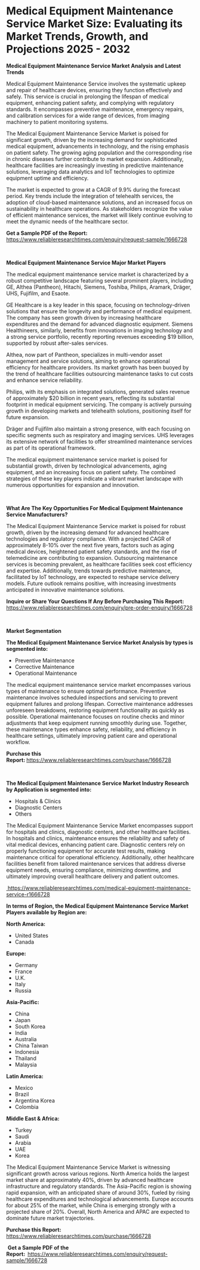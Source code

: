 <p><h1>Medical Equipment Maintenance Service Market Size: Evaluating its Market Trends, Growth, and Projections 2025 - 2032</h1></p><p><strong>Medical Equipment Maintenance Service Market Analysis and Latest Trends</strong></p>
<p><p>Medical Equipment Maintenance Service involves the systematic upkeep and repair of healthcare devices, ensuring they function effectively and safely. This service is crucial in prolonging the lifespan of medical equipment, enhancing patient safety, and complying with regulatory standards. It encompasses preventive maintenance, emergency repairs, and calibration services for a wide range of devices, from imaging machinery to patient monitoring systems.</p><p>The Medical Equipment Maintenance Service Market is poised for significant growth, driven by the increasing demand for sophisticated medical equipment, advancements in technology, and the rising emphasis on patient safety. The growing aging population and the corresponding rise in chronic diseases further contribute to market expansion. Additionally, healthcare facilities are increasingly investing in predictive maintenance solutions, leveraging data analytics and IoT technologies to optimize equipment uptime and efficiency.</p><p>The market is expected to grow at a CAGR of 9.9% during the forecast period. Key trends include the integration of telehealth services, the adoption of cloud-based maintenance solutions, and an increased focus on sustainability in healthcare operations. As stakeholders recognize the value of efficient maintenance services, the market will likely continue evolving to meet the dynamic needs of the healthcare sector.</p></p>
<p><strong>Get a Sample PDF of the Report:&nbsp;</strong> <a href="https://www.reliableresearchtimes.com/enquiry/request-sample/1666728?utm_campaign=3508&utm_medium=2&utm_source=Github&utm_content=ia&utm_term=16042025&utm_id=medical-equipment-maintenance-service">https://www.reliableresearchtimes.com/enquiry/request-sample/1666728</a></p>
<p>&nbsp;</p>
<p><strong>Medical Equipment Maintenance Service Major Market Players</strong></p>
<p><p>The medical equipment maintenance service market is characterized by a robust competitive landscape featuring several prominent players, including GE, Althea (Pantheon), Hitachi, Siemens, Toshiba, Philips, Aramark, Dräger, UHS, Fujifilm, and Esaote.</p><p>GE Healthcare is a key leader in this space, focusing on technology-driven solutions that ensure the longevity and performance of medical equipment. The company has seen growth driven by increasing healthcare expenditures and the demand for advanced diagnostic equipment. Siemens Healthineers, similarly, benefits from innovations in imaging technology and a strong service portfolio, recently reporting revenues exceeding $19 billion, supported by robust after-sales services.</p><p>Althea, now part of Pantheon, specializes in multi-vendor asset management and service solutions, aiming to enhance operational efficiency for healthcare providers. Its market growth has been buoyed by the trend of healthcare facilities outsourcing maintenance tasks to cut costs and enhance service reliability.</p><p>Philips, with its emphasis on integrated solutions, generated sales revenue of approximately $20 billion in recent years, reflecting its substantial footprint in medical equipment servicing. The company is actively pursuing growth in developing markets and telehealth solutions, positioning itself for future expansion.</p><p>Dräger and Fujifilm also maintain a strong presence, with each focusing on specific segments such as respiratory and imaging services. UHS leverages its extensive network of facilities to offer streamlined maintenance services as part of its operational framework.</p><p>The medical equipment maintenance service market is poised for substantial growth, driven by technological advancements, aging equipment, and an increasing focus on patient safety. The combined strategies of these key players indicate a vibrant market landscape with numerous opportunities for expansion and innovation.</p></p>
<p>&nbsp;</p>
<p><strong>What Are The Key Opportunities For Medical Equipment Maintenance Service Manufacturers?</strong></p>
<p><p>The Medical Equipment Maintenance Service market is poised for robust growth, driven by the increasing demand for advanced healthcare technologies and regulatory compliance. With a projected CAGR of approximately 8-10% over the next five years, factors such as aging medical devices, heightened patient safety standards, and the rise of telemedicine are contributing to expansion. Outsourcing maintenance services is becoming prevalent, as healthcare facilities seek cost efficiency and expertise. Additionally, trends towards predictive maintenance, facilitated by IoT technology, are expected to reshape service delivery models. Future outlook remains positive, with increasing investments anticipated in innovative maintenance solutions.</p></p>
<p><strong>Inquire or Share Your Questions If Any Before Purchasing This Report:</strong> <a href="https://www.reliableresearchtimes.com/enquiry/pre-order-enquiry/1666728?utm_campaign=3508&utm_medium=2&utm_source=Github&utm_content=ia&utm_term=16042025&utm_id=medical-equipment-maintenance-service">https://www.reliableresearchtimes.com/enquiry/pre-order-enquiry/1666728</a></p>
<p>&nbsp;</p>
<p><strong>Market Segmentation</strong></p>
<p><strong>The Medical Equipment Maintenance Service Market Analysis by types is segmented into:</strong></p>
<p><ul><li>Preventive Maintenance</li><li>Corrective Maintenance</li><li>Operational Maintenance</li></ul></p>
<p><p>The medical equipment maintenance service market encompasses various types of maintenance to ensure optimal performance. Preventive maintenance involves scheduled inspections and servicing to prevent equipment failures and prolong lifespan. Corrective maintenance addresses unforeseen breakdowns, restoring equipment functionality as quickly as possible. Operational maintenance focuses on routine checks and minor adjustments that keep equipment running smoothly during use. Together, these maintenance types enhance safety, reliability, and efficiency in healthcare settings, ultimately improving patient care and operational workflow.</p></p>
<p><strong>Purchase this Report:&nbsp;</strong><a href="https://www.reliableresearchtimes.com/purchase/1666728?utm_campaign=3508&utm_medium=2&utm_source=Github&utm_content=ia&utm_term=16042025&utm_id=medical-equipment-maintenance-service">https://www.reliableresearchtimes.com/purchase/1666728</a></p>
<p>&nbsp;</p>
<p><strong>The Medical Equipment Maintenance Service Market Industry Research by Application is segmented into:</strong></p>
<p><ul><li>Hospitals & Clinics</li><li>Diagnostic Centers</li><li>Others</li></ul></p>
<p><p>The Medical Equipment Maintenance Service Market encompasses support for hospitals and clinics, diagnostic centers, and other healthcare facilities. In hospitals and clinics, maintenance ensures the reliability and safety of vital medical devices, enhancing patient care. Diagnostic centers rely on properly functioning equipment for accurate test results, making maintenance critical for operational efficiency. Additionally, other healthcare facilities benefit from tailored maintenance services that address diverse equipment needs, ensuring compliance, minimizing downtime, and ultimately improving overall healthcare delivery and patient outcomes.</p></p>
<p><a href="https://www.reliableresearchtimes.com/medical-equipment-maintenance-service-r1666728?utm_campaign=3508&utm_medium=2&utm_source=Github&utm_content=ia&utm_term=16042025&utm_id=medical-equipment-maintenance-service">&nbsp;https://www.reliableresearchtimes.com/medical-equipment-maintenance-service-r1666728</a></p>
<p><strong>In terms of Region, the Medical Equipment Maintenance Service Market Players available by Region are:</strong></p>
<p>
    <p> <strong> North America: </strong>
        <ul>
            <li>United States</li>
            <li>Canada</li>
        </ul>
        </p> 
    <p> <strong> Europe: </strong>
        <ul>
            <li>Germany</li>
            <li>France</li>
            <li>U.K.</li>
            <li>Italy</li>
            <li>Russia</li>
        </ul>
        </p> 
    <p> <strong> Asia-Pacific: </strong>
        <ul>
            <li>China</li>
            <li>Japan</li>
            <li>South Korea</li>
            <li>India</li>
            <li>Australia</li>
            <li>China Taiwan</li>
            <li>Indonesia</li>
            <li>Thailand</li>
            <li>Malaysia</li>
        </ul>
        </p> 
    <p> <strong> Latin America: </strong>
        <ul>
            <li>Mexico</li>
            <li>Brazil</li>
            <li>Argentina Korea</li>
            <li>Colombia</li>
        </ul>
        </p> 
    <p> <strong> Middle East & Africa: </strong>
        <ul>
            <li>Turkey</li>
            <li>Saudi</li>
            <li>Arabia</li>
            <li>UAE</li>
            <li>Korea</li>
        </ul>
    </p>
    </p>
<p><p>The Medical Equipment Maintenance Service Market is witnessing significant growth across various regions. North America holds the largest market share at approximately 40%, driven by advanced healthcare infrastructure and regulatory standards. The Asia-Pacific region is showing rapid expansion, with an anticipated share of around 30%, fueled by rising healthcare expenditures and technological advancements. Europe accounts for about 25% of the market, while China is emerging strongly with a projected share of 20%. Overall, North America and APAC are expected to dominate future market trajectories.</p></p>
<p><strong>Purchase this Report: </strong><a href="https://www.reliableresearchtimes.com/purchase/1666728?utm_campaign=3508&utm_medium=2&utm_source=Github&utm_content=ia&utm_term=16042025&utm_id=medical-equipment-maintenance-service">https://www.reliableresearchtimes.com/purchase/1666728</a></p>
<p>&nbsp;<strong>Get a Sample PDF of the Report:&nbsp;&nbsp;</strong><a href="https://www.reliableresearchtimes.com/enquiry/request-sample/1666728?utm_campaign=3508&utm_medium=2&utm_source=Github&utm_content=ia&utm_term=16042025&utm_id=medical-equipment-maintenance-service">https://www.reliableresearchtimes.com/enquiry/request-sample/1666728</a></p>
<p><strong></strong></p>
<p><p></p><p></p><p></p></p>